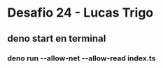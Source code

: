 # Desafio 24 - Lucas Trigo

## deno start en terminal

### deno run --allow-net --allow-read index.ts
